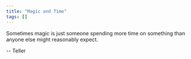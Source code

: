 ```yaml
---
title: "Magic and Time"
tags: []
---
```


Sometimes magic is just someone spending more time on something than anyone else might reasonably expect.

-- Teller

